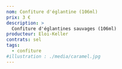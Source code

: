 ```yaml
---
nom: Confiture d'églantine (106ml)
prix: 3 €
description: >
  Confiture d'églantines sauvages (106ml)
producteur: Eloi-Keller
contrats: sel
tags: 
  - confiture
#illustration : ./media/caramel.jpg
---
```


